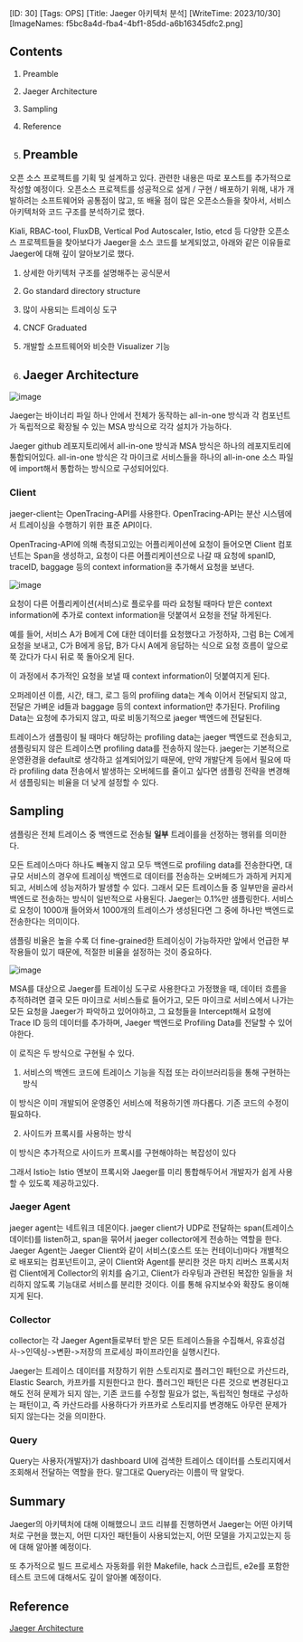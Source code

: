 [ID: 30]
[Tags: OPS]
[Title: Jaeger 아키텍처 분석]
[WriteTime: 2023/10/30]
[ImageNames: f5bc8a4d-fba4-4bf1-85dd-a6b16345dfc2.png]

## Contents

1. Preamble
2. Jaeger Architecture
3. Sampling
4. Reference

1. ## Preamble


오픈 소스 프로젝트를 기획 및 설계하고 있다. 관련한 내용은 따로 포스트를 추가적으로 작성할 예정이다. 오픈소스 프로젝트를 성공적으로  설게 / 구현 / 배포하기 위해, 내가 개발하려는 소프트웨어와 공통점이 많고, 또 배울 점이 많은 오픈소스들을 찾아서, 서비스 아키텍처와 코드 구조를 분석하기로 했다.

Kiali, RBAC-tool, FluxDB, Vertical Pod Autoscaler, Istio, etcd 등 다양한 오픈소스 프로젝트들을 찾아보다가 Jaeger을 소스 코드를 보게되었고, 아래와 같은 이유들로 Jaeger에 대해 깊이 알아보기로 했다.


1. 상세한 아키텍처 구조를 설명해주는 공식문서
2. Go standard directory structure 
3. 많이 사용되는 트레이싱 도구
4. CNCF Graduated
5. 개발할 소프트웨어와 비슷한 Visualizer 기능

2. ## Jaeger Architecture


![image](https://res.craft.do/user/full/6deb5b3a-d995-5f97-e85b-e7c3c5f9702a/doc/62CA6542-E0E2-427F-9137-EE5A1DE9FC26/95C3F2AB-B363-40C0-B093-AA8A99C36852_2/UDaJWV6byg34lihPR9yQji4Rq5dVIVH4HHX4r8WkM3Ez/Image.png)

Jaeger는 바이너리 파일 하나 안에서 전체가 동작하는 all-in-one 방식과 각 컴포넌트가 독립적으로 확장될 수 있는 MSA 방식으로 각각 설치가 가능하다.

Jaeger github 레포지토리에서 all-in-one 방식과 MSA 방식은 하나의 레포지토리에 통합되어있다. all-in-one 방식은 각 마이크로 서비스들을 하나의 all-in-one 소스 파일에 import해서 통합하는 방식으로 구성되어있다.

### Client


jaeger-client는 OpenTracing-API를 사용한다. OpenTracing-API는 분산 시스템에서 트레이싱을 수행하기 위한 표준 API이다.

OpenTracing-API에 의해 측정되고있는 어플리케이션에 요청이 들어오면 Client 컴포넌트는 Span을 생성하고, 요청이 다른 어플리케이션으로 나갈 때 요청에  spanID, traceID, baggage 등의 context information을 추가해서 요청을 보낸다.

![image](https://res.craft.do/user/full/6deb5b3a-d995-5f97-e85b-e7c3c5f9702a/doc/62CA6542-E0E2-427F-9137-EE5A1DE9FC26/7472FAAC-F734-4AC5-943F-8C06BB21E736_2/Rd58DnKg1UlDrlvST0zeic1uDgjlUxy8mbNwVGyQgEkz/Image.png)

요청이 다른 어플리케이션(서비스)로 플로우를 따라 요청될 때마다 받은 context information에 추가로 context information을 덧붙여서 요청을 전달 하게된다.

예를 들어, 서비스 A가 B에게 C에 대한 데이터를 요청했다고 가정하자, 그럼 B는 C에게 요청을 보내고, C가 B에게 응답, B가 다시 A에게 응답하는 식으로 요청 흐름이 앞으로 쭉 갔다가 다시 뒤로 쭉 돌아오게 된다.

이 과정에서 추가적인 요청을 보낼 때 context information이 덧붙여지게 된다.

오퍼레이션 이름, 시간, 태그, 로그 등의 profiling data는 계속 이어서 전달되지 않고, 전달은 가벼운 id들과 baggage 등의 context information만 추가된다. Profiling Data는 요청에 추가되지 않고, 따로 비동기적으로 jaeger 백엔드에 전달된다.

트레이스가 샘플링이 될 때마다 해당하는 profiling data는 jaeger 백엔드로 전송되고, 샘플링되지 않은 트레이스면 profiling data를 전송하지 않는다. jaeger는 기본적으로 운영환경을 default로 생각하고 설계되어있기 때문에, 만약 개발단계 등에서 필요에 따라 profiling data 전송에서 발생하는 오버헤드를 줄이고 싶다면 샘플링 전략을 변경해서 샘플링되는 비율을 더 낮게 설정할 수 있다.

## Sampling


샘플링은 전체 트레이스 중 백엔드로 전송될 **일부** 트레이를을 선정하는 행위를 의미한다.

모든 트레이스마다 하나도 빼놓지 않고 모두 백엔드로 profiling data를 전송한다면, 대규모 서비스의 경우에 트레이싱 백엔드로 데이터를 전송하는 오버헤드가 과하게 커지게 되고, 서비스에 성능저하가 발생할 수 있다. 그래서 모든 트레이스들 중 일부만을 골라서 백엔드로 전송하는 방식이 일반적으로 사용된다. Jaeger는 0.1%만 샘플링한다. 서비스로 요청이 1000개 들어와서 1000개의 트레이스가 생성된다면 그 중에 하나만 백엔드로 전송한다는 의미이다.

샘플링 비율은 높을 수록 더 fine-grained한 트레이싱이 가능하자만 앞에서 언급한 부작용들이 있기 때문에, 적절한 비율을 설정하는 것이 중요하다.

![image](https://res.craft.do/user/full/6deb5b3a-d995-5f97-e85b-e7c3c5f9702a/doc/62CA6542-E0E2-427F-9137-EE5A1DE9FC26/ED4A5EF3-41FA-4D4E-88BE-C3AD86DD9D30_2/3aiXTbddiKcDNyxCGmB3hOUxnQcok7n4vunahjn3L2Mz/Image.png)

MSA를 대상으로 Jaeger를 트레이싱 도구로 사용한다고 가정했을 때, 데이터 흐름을 추적하려면 결국 모든 마이크로 서비스들로 들어가고, 모든 마이크로 서비스에서 나가는 모든 요청을 Jaeger가 파악하고 있어야하고, 그 요청들을 Intercept해서 요청에 Trace ID 등의 데이터를 추가하며, Jaeger 백엔드로 Profiling Data를 전달할 수 있어야한다. 

이 로직은 두 방식으로 구현될 수 있다.


1.  서비스의 백엔드 코드에 트레이스 기능을 직접 또는 라이브러리등을 통해 구현하는 방식

이 방식은 이미 개발되어 운영중인 서비스에 적용하기엔 까다롭다. 기존 코드의 수정이 필요하다. 


2.  사이드카 프록시를 사용하는 방식

이 방식은 추가적으로 사이드카 프록시를 구현해야하는 복잡성이 있다

그래서 Istio는 Istio 엔보이 프록시와 Jaeger를 미리 통합해두어서 개발자가 쉽게 사용할 수 있도록 제공하고있다.

### Jaeger Agent


jaeger agent는 네트워크 데몬이다. jaeger client가 UDP로 전달하는 span(트레이스 데이터)를 listen하고, span을 묶어서 jaeger collector에게 전송하는 역할을 한다. Jaeger Agent는 Jaeger Client와 같이 서비스(호스트 또는 컨테이너)마다 개별적으로 배포되는 컴포넌트이고, 굳이 Client와 Agent를 분리한 것은 마치 리버스 프록시처럼 Client에게 Collector의 위치를 숨기고, Client가 라우팅과 관련된 복잡한 일들을 처리하지 않도록 기능대로 서비스를 분리한 것이다. 이를 통해 유지보수와 확장도 용이해지게 된다.

### Collector


collector는 각 Jaeger Agent들로부터 받은 모든 트레이스들을 수집해서, 유효성검사->인덱싱->변환->저장의 프로세싱 파이프라인을 실행시킨다.

Jaeger는 트레이스 데이터를 저장하기 위한 스토리지로  플러그인 패턴으로 카산드라, Elastic Search, 카프카를 지원한다고 한다. 플러그인 패턴은 다른 것으로 변경된다고 해도 전혀 문제가 되지 않는, 기존 코드를 수정할 필요가 없는, 독립적인 형태로 구성하는 패턴이고, 즉  카산드라를 사용하다가 카프카로 스토리지를 변경해도 아무런 문제가 되지 않는다는 것을 의미한다.

### Query


Query는 사용자(개발자)가 dashboard UI에 검색한 트레이스 데이터를 스토리지에서 조회해서 전달하는 역할을 한다. 말그대로 Query라는 이름이 딱 알맞다.

## Summary


Jaeger의 아키텍처에 대해 이해했으니 코드 리뷰를 진행하면서 Jaeger는 어떤 아키텍처로 구현을 했는지, 어떤 디자인 패턴들이 사용되었는지, 어떤 모델을 가지고있는지 등에 대해 알아볼 예정이다.

또 추가적으로 빌드 프로세스 자동화를 위한 Makefile, hack 스크립트, e2e를 포함한 테스트 코드에 대해서도 깊이 알아볼 예정이다.

##  Reference


[Jaeger Architecture](https://www.jaegertracing.io/docs/1.23/architecture)